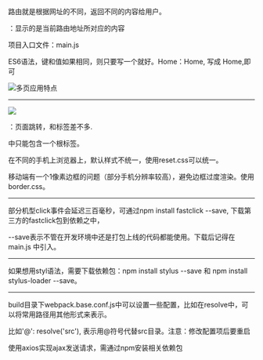 路由就是根据网址的不同，返回不同的内容给用户。

<router-view/>：显示的是当前路由地址所对应的内容

项目入口文件：main.js

ES6语法，键和值如果相同，则只要写一个就好。Home：Home, 写成 Home,即可

![多页应用特点](E:\GitHub\Project_collection\Vue_1\images\多页面应用.png)

------

![](E:\GitHub\Project_collection\Vue_1\images\单页应用.png)

<router-link to="/"></router-link>：页面跳转，和<a>标签差不多.

<template></template>中只能包含一个根标签。

在不同的手机上浏览器上，默认样式不统一，使用reset.css可以统一。

移动端有一个1像素边框的问题（部分手机分辨率较高），避免边框过度渲染。使用border.css。

------

部分机型click事件会延迟三百毫秒，可通过npm install fastclick --save, 下载第三方的fastclick包到依赖之中，

--save表示不管在开发环境中还是打包上线的代码都能使用。下载后记得在main.js 中引入。

------

如果想用styl语法，需要下载依赖包：npm install stylus --save 和 npm install stylus-loader --save。

------

build目录下webpack.base.conf.js中可以设置一些配置，比如在resolve中，可以将常用路径用其他形式来表示。

比如'@': resolve('src'), 表示用@符号代替src目录。注意：修改配置项后要重启

使用axios实现ajax发送请求，需通过npm安装相关依赖包